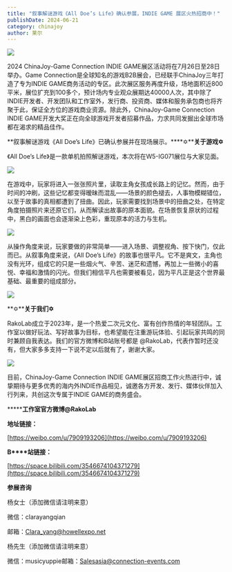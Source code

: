 ```yaml
---
title: "叙事解谜游戏《All Doe’s Life》确认参展，INDIE GAME 展区火热招商中！"
publishDate: 2024-06-21
category: chinajoy
author: 莱尔
---
```


![](https://ec-net-1251389766.cos.ap-shanghai.myqcloud.com/wp-content/uploads/2024/06/20240621155327798.png)

2024 ChinaJoy-Game Connection INDIE GAME展区活动将在7月26日至28日举办。Game Connection是全球知名的游戏B2B展会，已经联手ChinaJoy三年打造了专为INDIE GAME商务活动的专区。此次展区服务再度升级，场地面积近800平米，展位扩充到100多个，预计场内专业观众展期达40000人次，其中除了INDIE开发者、开发团队和工作室外，发行商、投资商、媒体和服务承包商也将齐聚于此，保证全方位的游戏商业资源。除此外，ChinaJoy-Game Connection INDIE GAME开发大奖正在向全球游戏开发者招募作品，力求共同发掘出全球市场都在渴求的精品佳作。

**叙事解谜游戏《All Doe’s Life》已确认参展并在现场展示。****✡****关于游戏✡**

《All Doe’s Life》是一款单机拍照解谜游戏，本次将在W5-IG071展位与大家见面。

![](https://ec-net-1251389766.cos.ap-shanghai.myqcloud.com/wp-content/uploads/2024/06/20240621155330169.png)

在游戏中，玩家将进入一张张照片里，读取主角女孩成长路上的记忆。然而，由于时间的冲刷，这些记忆都变得暧昧而混乱——场景的颜色褪去，人事物模糊错位，以至于故事的真相都遭到了扭曲。因此，玩家需要找到场景中的扭曲之处，在特定角度拍摄照片来还原它们，从而解读出故事的原本面貌。在场景恢复原状的过程中，黑白的画面也会逐渐染上色彩，重现原本的活力与生机。

![](https://ec-net-1251389766.cos.ap-shanghai.myqcloud.com/wp-content/uploads/2024/06/20240621155332977.png)

从操作角度来说，玩家要做的非常简单——进入场景、调整视角、按下快门，仅此而已。从叙事角度来说，《All Doe’s Life》的故事也很平凡。它不是爽文，主角也没有光环，组成它的只是一些烟火气、辛苦、迷茫和遗憾，再加上一些微小的喜悦、幸福和激情的闪光。但我们相信平凡也需要被看见，因为平凡正是这个世界最基础、最重要的组成部分。

![](https://ec-net-1251389766.cos.ap-shanghai.myqcloud.com/wp-content/uploads/2024/06/20240621155339217.png)

**✡****关于我们✡**

RakoLab成立于2023年，是一个热爱二次元文化、富有创作热情的年轻团队。工作室以做好玩法、写好故事为目标，也希望能在注重游玩体验、引起玩家共鸣的同时兼顾自我表达。我们的官方微博和B站账号都是 @RakoLab，代表作暂时还没有，但大家多多支持一下说不定以后就有了，谢谢大家。

![](https://ec-net-1251389766.cos.ap-shanghai.myqcloud.com/wp-content/uploads/2024/06/20240621155342335.png)

目前，ChinaJoy-Game Connection INDIE GAME展区招商工作火热进行中，诚挚期待与更多优秀的海内外INDIE作品相见，诚邀各方开发、发行、媒体伙伴加入行列来，共创这次专属于INDIE GAME的商务盛会。

**\*****工作室官方微博@RakoLab**

**地址链接：**

[https://weibo.com/u/7909193206](https://weibo.com/u/7909193206)

**B****站链接：**

[https://space.bilibili.com/3546674104371279](https://space.bilibili.com/3546674104371279)

**参展咨询**

  
杨女士（添加微信请注明来意）

微信：clarayangqian

邮箱：[Clara\_yang@howellexpo.net](mailto:Clara_yang@howellexpo.net)

杨先生（添加微信请注明来意）

微信：musicyuppie邮箱：Salesasia@connection-events.com
